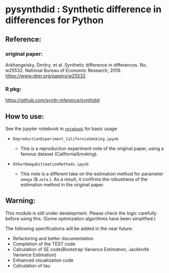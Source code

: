# pysynthdid : Synthetic difference in differences for Python

## Reference: 
### original paper:
Arkhangelsky, Dmitry, et al. Synthetic difference in differences. No. w25532. National Bureau of Economic Research, 2019. https://www.nber.org/papers/w25532
### R pkg:
https://github.com/synth-inference/synthdid

## How to use:
See the jupyter notebook in [`notebook`](https://github.com/MasaAsami/pysynthdid/tree/main/notebook) for basic usage
- `ReproductionExperiment_CaliforniaSmoking.ipynb`
  - This is a reproduction experiment note of the original paper, using a famous dataset (CaliforniaSmoking).

- `OtherOmegaEstimationMethods.ipynb`
  - This note is a different take on the estimation method for parameter `omega` (& `zeta` ). As a result, it confirms the robustness of the estimation method in the original paper.

## Warning:
This module is still under development. Please check the logic carefully before using this. (Some optimization algorithms have been simplified.)

The following specifications will be added in the near future.
- Refactoring and better documentation
- Completion of the TEST code
- Calculation of SE code(Bootstrap Variance Estimation, Jackknife Variance Estimation)
- Enhanced visualization code
- Calculation of tau
